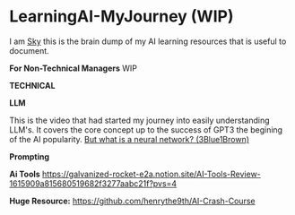 # LearningAI-MyJourney (WIP)
I am <a href="https://www.linkedin.com/in/skychew/">Sky</a> this is the brain dump of my AI learning resources that is useful to document. 

**For Non-Technical Managers**
WIP

**TECHNICAL**

**LLM**

This is the video that had started my journey into easily understanding LLM's. It covers the core concept up to the success of GPT3 the begining of the AI popularity.
<a href="https://www.youtube.com/watch?v=aircAruvnKk&list=PLZHQObOWTQDNU6R1_67000Dx_ZCJB-3pi"> But what is a neural network? (3Blue1Brown)</a>

**Prompting**



**Ai Tools**
https://galvanized-rocket-e2a.notion.site/AI-Tools-Review-1615909a815680519682f3277aabc21f?pvs=4

**Huge Resource:**
https://github.com/henrythe9th/AI-Crash-Course
